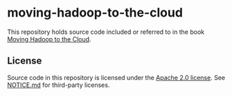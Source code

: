 # moving-hadoop-to-the-cloud

This repository holds source code included or referred to in the book [Moving Hadoop to the Cloud](http://shop.oreilly.com/product/0636920051459.do).

## License

Source code in this repository is licensed under the [Apache 2.0 license](http://www.apache.org/licenses/LICENSE-2.0.html). See [NOTICE.md](NOTICE.md) for third-party licenses.
